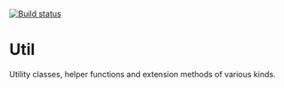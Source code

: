 [![Build status](https://ci.appveyor.com/api/projects/status/1rqntxf680op3vyf/branch/release?svg=true)](https://ci.appveyor.com/project/programmersdigest/util/branch/release)
# Util
Utility classes, helper functions and extension methods of various kinds.

